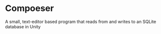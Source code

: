 # Compoeser

A small, text-editor based program that reads from and writes to an SQLite database in Unity
